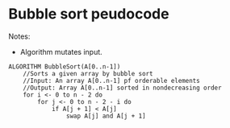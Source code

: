 # Bubble sort peudocode

Notes:
- Algorithm mutates input.

```
ALGORITHM BubbleSort(A[0..n-1])
    //Sorts a given array by bubble sort
    //Input: An array A[0..n-1] pf orderable elements
    //Output: Array A[0..n-1] sorted in nondecreasing order
    for i <- 0 to n - 2 do
        for j <- 0 to n - 2 - i do
            if A[j + 1] < A[j]
                swap A[j] and A[j + 1]
```